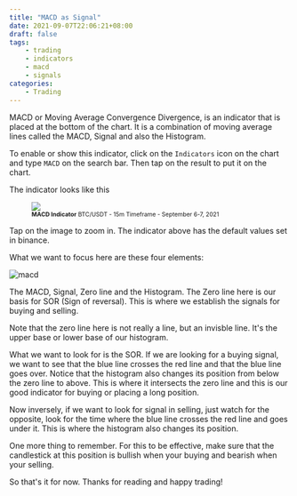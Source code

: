 ```yaml
---
title: "MACD as Signal"
date: 2021-09-07T22:06:21+08:00
draft: false
tags:
    - trading
    - indicators
    - macd
    - signals
categories:
    - Trading
---
```


MACD or Moving Average Convergence Divergence, is an indicator that is placed at the bottom of the chart. It is a combination of moving average lines called the MACD, Signal and also the Histogram.

To enable or show this indicator, click on the `Indicators` icon on the chart and type `MACD` on the search bar. Then tap on the result to put it on the chart.

The indicator looks like this

<figure>
    <img src="/static/macd/macd-indicator.png" loading="lazy" />
    <figcaption style="font-size: 0.75em;"><strong>MACD Indicator</strong> BTC/USDT - 15m Timeframe - September 6-7, 2021</figcaption>
</figure>

Tap on the image to zoom in. The indicator above has the default values set in binance. 

What we want to focus here are these four elements:

![macd](/static/macd/macd.png)

The MACD, Signal, Zero line and the Histogram. The Zero line here is our basis for SOR (Sign of reversal). This is where we establish the signals for buying and selling.

Note that the zero line here is not really a line, but an invisble line. It's the upper base or lower base of our histogram.

What we want to look for is the SOR. If we are looking for a buying signal, we want to see that the blue line crosses the red line and that the blue line goes over. Notice that the histogram also changes its position from below the zero line to above. This is where it intersects the zero line and this is our good indicator for buying or placing a long position.

Now inversely, if we want to look for signal in selling, just watch for the opposite, look for the time where the blue line crosses the red line and goes under it. This is where the histogram also changes its position.

One more thing to remember. For this to be effective, make sure that the candlestick at this position is bullish when your buying and bearish when your selling.

So that's it for now. Thanks for reading and happy trading!
